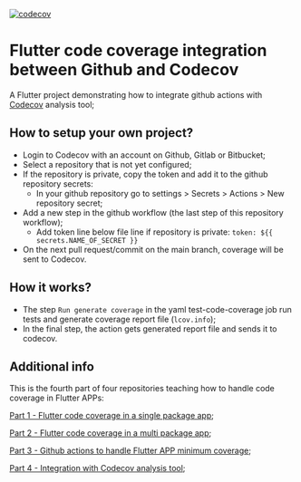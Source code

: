 [![codecov](https://codecov.io/gh/cantellir/flutter_code_coverage_github_codecov/branch/main/graph/badge.svg)](https://codecov.io/gh/cantellir/flutter_code_coverage_github_codecov)

# Flutter code coverage integration between Github and Codecov

A Flutter project demonstrating how to integrate github actions with [Codecov](https://about.codecov.io/) analysis tool;

## How to setup your own project?

- Login to Codecov with an account on Github, Gitlab or Bitbucket;
- Select a repository that is not yet configured;
- If the repository is private, copy the token and add it to the github repository secrets:
  - In your github repository go to settings > Secrets > Actions > New repository secret;
- Add a new step in the github workflow (the last step of this repository workflow);
  - Add token line below file line if repository is private: ```token: ${{ secrets.NAME_OF_SECRET }}```
- On the next pull request/commit on the main branch, coverage will be sent to Codecov.

## How it works?

- The step ```Run generate coverage``` in the yaml test-code-coverage job run tests and generate coverage report file (```lcov.info```);
- In the final step, the action gets generated report file and sends it to codecov.

## Additional info

This is the fourth part of four repositories teaching how to handle code coverage in Flutter APPs:

[Part 1 - Flutter code coverage in a single package app](https://github.com/cantellir/flutter_code_coverage_single_package);

[Part 2 - Flutter code coverage in a multi package app](https://github.com/cantellir/flutter_code_coverage_multi_package);

[Part 3 - Github actions to handle Flutter APP minimum coverage](https://github.com/cantellir/flutter_code_coverage_minimum_github_action);

[Part 4 - Integration with Codecov analysis tool](https://github.com/cantellir/flutter_code_coverage_github_codecov);
